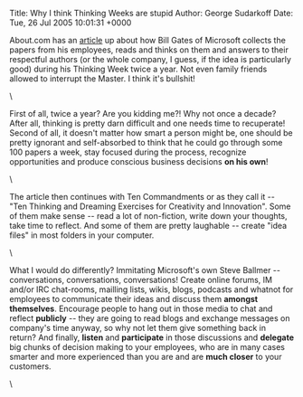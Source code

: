 Title: Why I think Thinking Weeks are stupid
Author: George Sudarkoff
Date: Tue, 26 Jul 2005 10:01:31 +0000

About.com has an
[article](http://humanresources.about.com/od/motivationsucces3/a/learn_read.htm)
up about how Bill Gates of Microsoft collects the papers from his
employees, reads and thinks on them and answers to their respectful
authors (or the whole company, I guess, if the idea is particularly
good) during his Thinking Week twice a year. Not even family friends
allowed to interrupt the Master. I think it's bullshit!

\

First of all, twice a year? Are you kidding me?! Why not once a decade?
After all, thinking is pretty darn difficult and one needs time to
recuperate! Second of all, it doesn't matter how smart a person might
be, one should be pretty ignorant and self-absorbed to think that he
could go through some 100 papers a week, stay focused during the
process, recognize opportunities and produce conscious business
decisions **on his own**!

\

The article then continues with Ten Commandments or as they call it --
"Ten Thinking and Dreaming Exercises for Creativity and Innovation".
Some of them make sense -- read a lot of non-fiction, write down your
thoughts, take time to reflect. And some of them are pretty laughable --
create "idea files" in most folders in your computer.

\

What I would do differently? Immitating Microsoft's own Steve Ballmer --
conversations, conversations, conversations! Create online forums, IM
and/or IRC chat-rooms, mailling lists, wikis, blogs, podcasts and
whatnot for employees to communicate their ideas and discuss them
**amongst themselves**. Encourage people to hang out in those media to
chat and reflect **publicly** -- they are going to read blogs and
exchange messages on company's time anyway, so why not let them give
something back in return? And finally, **listen** and **participate** in
those discussions and **delegate** big chunks of decision making to your
employees, who are in many cases smarter and more experienced than you
are and are **much closer** to your customers.

\

